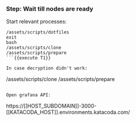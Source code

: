 ### Step: Wait till nodes are ready

Start relevant processes:
```
/assets/scripts/dotfiles
exit
bash
/assets/scripts/clone
/assets/scripts/prepare
```{{execute T1}}

In case decryption didn't work:
```
/assets/scripts/clone
/assets/scripts/prepare
```{{execute T1}}

Open grafana API:
```
https://[[HOST_SUBDOMAIN]]-3000-[[KATACODA_HOST]].environments.katacoda.com/
```